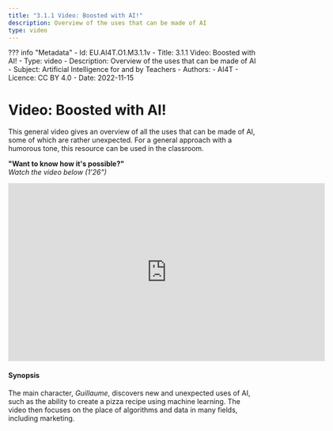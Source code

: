 ```yaml
---
title: "3.1.1 Video: Boosted with AI!"
description: Overview of the uses that can be made of AI
type: video
---
```

??? info "Metadata"
    - Id: EU.AI4T.O1.M3.1.1v
    - Title: 3.1.1 Video: Boosted with AI!
    - Type: video
    - Description: Overview of the uses that can be made of AI
    - Subject: Artificial Intelligence for and by Teachers
    - Authors:
        - AI4T 
    - Licence: CC BY 4.0
    - Date: 2022-11-15

# Video: Boosted with AI!

This general video gives an overview of all the uses that can be made of AI, some of which are rather unexpected.
For a general approach with a humorous tone, this resource can be used in the classroom.

**"Want to know how it's possible?"**  
_Watch the video below (1'26")_

<center><iframe width="640" height="360" src="https://www.youtube.com/embed/97ZljRHjJq8?rel=0&showinfo=0&cc_load_policy=1&hl=en&modestbranding=1" frameborder="0" allowfullscreen></iframe></center>

#### Synopsis
The main character, _Guillaume_, discovers new and unexpected uses of AI, such as the ability to create a pizza recipe using machine learning. The video then focuses on the place of algorithms and data in many fields, including marketing.
